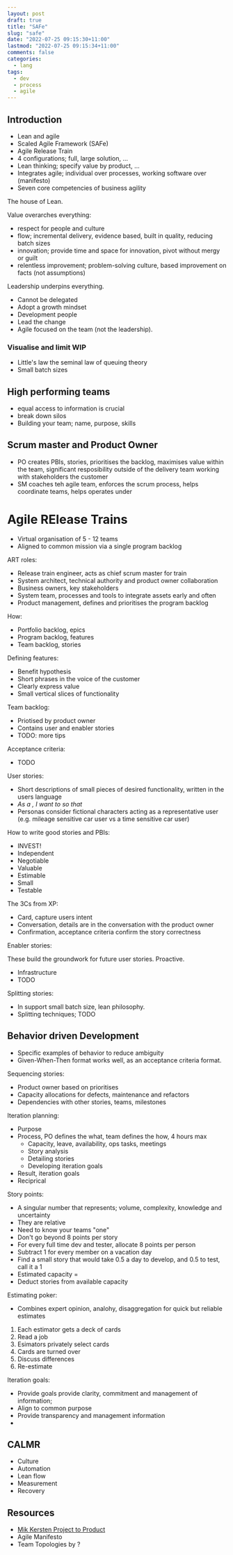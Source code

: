 ```yaml
---
layout: post
draft: true
title: "SAFe"
slug: "safe"
date: "2022-07-25 09:15:30+11:00"
lastmod: "2022-07-25 09:15:34+11:00"
comments: false
categories:
  - lang
tags:
  - dev
  - process
  - agile
---
```





## Introduction

- Lean and agile
- Scaled Agile Framework (SAFe)
- Agile Release Train
- 4 configurations; full, large solution, ...
- Lean thinking; specify value by product, ...
- Integrates agile; individual over processes, working software over (manifesto)
- Seven core competencies of business agility

The house of Lean.

Value overarches everything:

- respect for people and culture
- flow; incremental delivery, evidence based, built in quality, reducing batch sizes
- innovation; provide time and space for innovation, pivot without mergy or guilt
- relentless improvement; problem-solving culture, based improvement on facts (not assumptions)

Leadership underpins everything.

- Cannot be delegated
- Adopt a growth mindset
- Development people
- Lead the change
- Agile focused on the team (not the leadership).

### Visualise and limit WIP

- Little's law the seminal law of queuing theory
- Small batch sizes

## High performing teams

- equal access to information is crucial
- break down silos
- Building your team; name, purpose, skills

## Scrum master and Product Owner

- PO creates PBIs, stories, prioritises the backlog, maximises value within the team, significant resposibility outside of the delivery team working with stakeholders the customer
- SM coaches teh agile team, enforces the scrum process, helps coordinate teams, helps operates under 


# Agile RElease Trains

- Virtual organisation of 5 - 12 teams
- Aligned to common mission via a single program backlog

ART roles:

- Release train engineer, acts as chief scrum master for train
- System architect, technical authority and product owner collaboration
- Business owners, key stakeholders
- System team, processes and tools to integrate assets early and often
- Product management, defines and prioritises the program backlog

How:

- Portfolio backlog, epics
- Program backlog, features
- Team backlog, stories

Defining features:

- Benefit hypothesis
- Short phrases in the voice of the customer
- Clearly express value
- Small vertical slices of functionality

Team backlog:

- Priotised by product owner
- Contains user and enabler stories
- TODO: more tips

Acceptance criteria:

- TODO

User stories:

- Short descriptions of small pieces of desired functionality, written in the users language
- *As a <user>, I want to <activity> so that <outcome>*
- Personas consider fictional characters acting as a representative user (e.g. mileage sensitive car user vs a time sensitive car user)

How to write good stories and PBIs:

- INVEST!
- Independent
- Negotiable
- Valuable
- Estimable
- Small
- Testable

The 3Cs from XP:

- Card, capture users intent
- Conversation, details are in the conversation with the product owner
- Confirmation, acceptance criteria confirm the story correctness

Enabler stories:

These build the groundwork for future user stories. Proactive.

- Infrastructure 
- TODO

Splitting stories:

- In support small batch size, lean philosophy.
- Splitting techniques; TODO

## Behavior driven Development

- Specific examples of behavior to reduce ambiguity
- Given-When-Then format works well, as an acceptance criteria format.

Sequencing stories:

- Product owner based on prioritises
- Capacity allocations for defects, maintenance and refactors
- Dependencies with other stories, teams, milestones

Iteration planning:

- Purpose
- Process, PO defines the what, team defines the how, 4 hours max
    - Capacity, leave, availability, ops tasks, meetings
    - Story analysis
    - Detailing stories
    - Developing iteration goals
- Result, iteration goals
- Reciprical

Story points:

- A singular number that represents; volume, complexity, knowledge and uncertainty
- They are relative
- Need to know your teams "one"
- Don't go beyond 8 points per story
- For every full time dev and tester, allocate 8 points per person
- Subtract 1 for every member on a vacation day
- Find a small story that would take 0.5 a day to develop, and 0.5 to test, call it a 1
- Estimated capacity = 
- Deduct stories from available capacity

Estimating poker:

- Combines expert opinion, analohy, disaggregation for quick but reliable estimates

1. Each estimator gets a deck of cards
2. Read a job
3. Esimators privately select cards
4. Cards are turned over
5. Discuss differences
6. Re-estimate

Iteration goals:

- Provide goals provide clarity, commitment and management of information;
- Align to common purpose
- Provide transparency and management information
-

## CALMR

- Culture
- Automation
- Lean flow
- Measurement
- Recovery

## Resources

- [Mik Kersten Project to Product]()
- Agile Manifesto
- Team Topologies by ?
